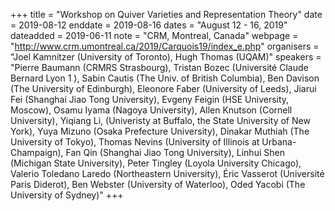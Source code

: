 +++
title = "Workshop on Quiver Varieties and Representation Theory"
date = 2019-08-12
enddate = 2019-08-16
dates = "August 12 - 16, 2019"
dateadded = 2019-06-11
note = "CRM, Montreal, Canada"
webpage = "http://www.crm.umontreal.ca/2019/Carquois19/index_e.php"
organisers = "Joel Kamnitzer (University of Toronto), Hugh Thomas (UQAM)"
speakers = "Pierre Baumann (CRMRS Strasbourg), Tristan Bozec (Université Claude Bernard Lyon 1 ), Sabin Cautis (The Univ. of British Columbia), Ben Davison (The University of Edinburgh), Eleonore Faber (University of Leeds), Jiarui Fei (Shanghai Jiao Tong University), Evgeny Feigin (HSE University, Moscow), Osamu Iyama (Nagoya University), Allen Knutson (Cornell University), Yiqiang Li, (Univeristy at Buffalo, the State University of New York), Yuya Mizuno (Osaka Prefecture University), Dinakar Muthiah (The University of Tokyo), Thomas Nevins (University of Illinois at Urbana-Champaign), Fan Qin (Shanghai Jiao Tong University), Linhui Shen (Michigan State University), Peter Tingley (Loyola University Chicago), Valerio Toledano Laredo (Northeastern University), Éric Vasserot (Université Paris Diderot), Ben Webster (University of Waterloo), Oded Yacobi (The University of Sydney)"
+++
